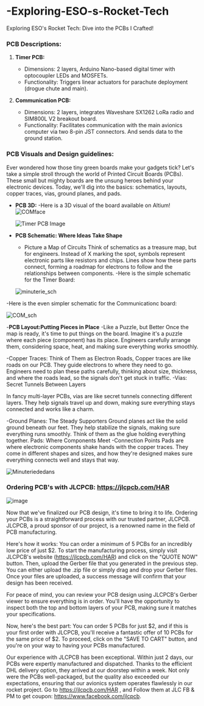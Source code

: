 # -Exploring-ESO-s-Rocket-Tech
 Exploring ESO's Rocket Tech: Dive into the PCBs I Crafted!
### PCB Descriptions:
1. **Timer PCB:**
   - Dimensions: 2 layers, Arduino Nano-based digital timer with optocoupler LEDs and MOSFETs.
   - Functionality: Triggers linear actuators for parachute deployment (drogue chute and main).
   
2. **Communication PCB:**
   - Dimensions: 2 layers, integrates Waveshare SX1262 LoRa radio and SIM800L V2 breakout board.
   - Functionality: Facilitates communication with the main avionics computer via two 8-pin JST connectors. And sends data to the ground station.

### PCB Visuals and Design guidelines:
Ever wondered how those tiny green boards make your gadgets tick? Let's take a simple stroll through the world of Printed Circuit Boards (PCBs). These small but mighty boards are the unsung heroes behind your electronic devices. Today, we'll dig into the basics: schematics, layouts, copper traces, vias, ground planes, and pads.

- **PCB 3D:**
  -Here is a 3D visual of the board available on Altium!
  ![COMface](https://github.com/DANY12345678910/-Exploring-ESO-s-Rocket-Tech/assets/107304619/e9e99f71-82b4-4efa-b843-8220862eb645)
  
  ![Timer PCB Image](https://github.com/DANY12345678910/-Exploring-ESO-s-Rocket-Tech/assets/107304619/d052a6b7-96b6-4555-a3ae-9907d2e9598c)
  
- **PCB Schematic: Where Ideas Take Shape**
  - Picture a Map of Circuits
     Think of schematics as a treasure map, but for engineers. Instead of X marking the spot, symbols represent electronic parts like resistors and chips.          Lines show how these parts connect, forming a roadmap for electrons to follow and the relationships between components.
  -Here is the simple schematic for the Timer Board:

  ![minuterie_sch](https://github.com/DANY12345678910/-Exploring-ESO-s-Rocket-Tech/assets/107304619/7e60ca0e-22a4-4c2c-b0bc-c84f25289a40)
  
 -Here is the even simpler schematic for the Communicationc board:

  ![COM_sch](https://github.com/DANY12345678910/-Exploring-ESO-s-Rocket-Tech/assets/107304619/98f389e9-222b-4856-bf7c-5e7dab516c87)
  
-**PCB Layout:Putting Pieces in Place**
  -Like a Puzzle, but Better
    Once the map is ready, it's time to put things on the board. Imagine it's a puzzle where each piece (component) has its place. Engineers carefully arrange     them, considering space, heat, and making sure everything works smoothly.

-Copper Traces: 
  Think of Them as Electron Roads, Copper traces are like roads on our PCB. They guide electrons to where they need to go. Engineers need to plan these paths    carefully, thinking about size, thickness, and where the roads lead, so the signals don't get stuck in traffic.
-Vias: Secret Tunnels Between Layers

 In fancy multi-layer PCBs, vias are like secret tunnels connecting different layers. They help signals travel up and down, making sure everything stays        connected and works like a charm.
 
-Ground Planes: The Steady Supporters
  Ground planes act like the solid ground beneath our feet. They help stabilize the signals, making sure everything runs smoothly. Think of them as the glue     holding everything together.
  Pads: Where Components Meet
-Connection Points
  Pads are where electronic components shake hands with the copper traces. They come in different shapes and sizes, and how they're designed makes sure        everything connects well and stays that way.
  
![Minuteriededans](https://github.com/DANY12345678910/-Exploring-ESO-s-Rocket-Tech/assets/107304619/2fabacaf-7f56-481e-bc5f-82ec20e9e9c9)

 ### Ordering PCB's with JLCPCB:  https://jlcpcb.com/HAR
  ![image](https://github.com/DANY12345678910/-Exploring-ESO-s-Rocket-Tech/assets/107304619/4ee9833c-288d-443a-81d9-4e6ec579e143)
  
Now that we've finalized our PCB design, it's time to bring it to life. 
Ordering your PCBs is a straightforward process with our trusted partner, JLCPCB.
JLCPCB, a proud sponsor of our project, is a renowned name in the field of PCB manufacturing.

Here's how it works: You can order a minimum of 5 PCBs for an incredibly low price of just $2. 
To start the manufacturing process, simply visit JLCPCB's website (https://jlcpcb.com/HAR) and click on 
the "QUOTE NOW" button. 
Then, upload the Gerber file that you generated in the previous step. 
You can either upload the .zip file or simply drag and drop your Gerber files. 
Once your files are uploaded, a success message will confirm that your design has been received.

For peace of mind, you can review your PCB design using JLCPCB's Gerber viewer to ensure everything is in order.
You'll have the opportunity to inspect both the top and bottom layers of your PCB, making sure it
matches your specifications.

Now, here's the best part: You can order 5 PCBs for just $2, and if this is your first order with JLCPCB, 
you'll receive a fantastic offer of 10 PCBs for the same price of $2.
To proceed, click on the "SAVE TO CART" button, and you're on your way to having your PCBs manufactured.

Our experience with JLCPCB has been exceptional. 
Within just 2 days, our PCBs were expertly manufactured and dispatched.
Thanks to the efficient DHL delivery option, they arrived at our doorstep within a week.
Not only were the PCBs well-packaged, but the quality also exceeded our expectations, 
ensuring that our avionics system operates flawlessly in our rocket project.
Go to https://jlcpcb.com/HAR , and Follow them at JLC FB & PM to get coupon: https://www.facebook.com/jlcpcb.
  

 
 
